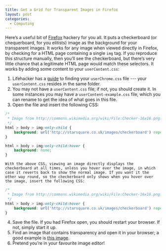 ```yaml
---
title: Get a Grid for Transparent Images in Firefox
layout: post
categories:
  - Computing
---
```

Here’s a useful bit of [Firefox](http://getfirefox.com/) hackery for you all. It puts a checkerboard (or chequerboard, for you elitists) image as the background for your transparent images. It works for any image when viewed directly in Firefox, by checking for a HTML page containing a single `img` tag. If you reproduce this structure manually, then you’ll see the checkerboard, but there’s very little chance that a legitimate HTML page would match these selectors. It works by adding some content to your `userContent.css`:

  1. Lifehacker has a [guide](http://lifehacker.com/software/firefox/customize-firefox-with-userchromecss-197715.php) to finding your `userChrome.css` file --- your `userContent.css` resides in the same folder.
  2. You may not have a `userContent.css` file; if not, you should create it. In some instances you may have a `userContent-example.css` file, which you can rename to get the idea of what goes in this file.
  3. Open the file and insert the following CSS:

```css
/*
 * Image from http://commons.wikimedia.org/wiki/File:Checker-16x16.png?oldid=19631383
 */
html > body > img:only-child {
	background: url('http://starsquare.co.uk/images/checkerboard') repeat;
}

html > body > img:only-child:hover {
	background: none;
}
```

    With the above CSS, viewing an image directly displays the checkerboard at all times, unless you hover over the image, in which case it reverts back to show the normal image. If you want it the other way round, so the checkerboard only shows when you hover over the image, insert the following CSS:

```css
/*
 * Image from http://commons.wikimedia.org/wiki/File:Checker-16x16.png?oldid=19631383
 */
html > body > img:only-child:hover {
	background: url('http://starsquare.co.uk/images/checkerboard') repeat;
}
```

  4. Save the file. If you had Firefox open, you should restart your browser. If not, simply start it up.
  5. Find an image that contains transparency and open it in your browser; a good example is [this image](http://starsquare.co.uk/images/transparent).
  6. Pretend you’re in your favourite image editor!
